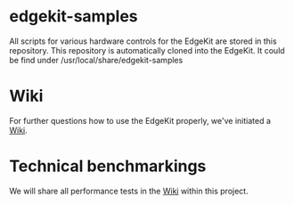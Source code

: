 # edgekit-samples
All scripts for various hardware controls for the EdgeKit are stored in this repository. This repository is automatically cloned into the EdgeKit. It could be find under /usr/local/share/edgekit-samples

# Wiki
For further questions how to use the EdgeKit properly, we've initiated a [Wiki](https://github.com/PCB-Arts/edgekit/wiki). 

# Technical benchmarkings
We will share all performance tests in the [Wiki](https://github.com/PCB-Arts/edgekit/wiki) within this project. 
